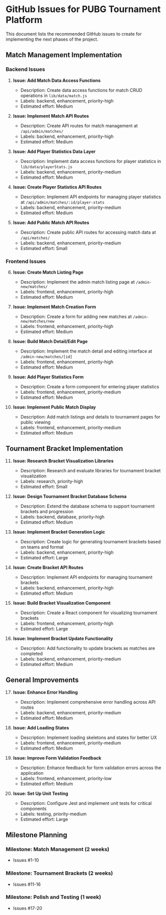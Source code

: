 # GitHub Issues for PUBG Tournament Platform

This document lists the recommended GitHub issues to create for implementing the next phases of the project.

## Match Management Implementation

### Backend Issues

1. **Issue: Add Match Data Access Functions**
   - Description: Create data access functions for match CRUD operations in `lib/data/match.js`
   - Labels: backend, enhancement, priority-high
   - Estimated effort: Medium

2. **Issue: Implement Match API Routes**
   - Description: Create API routes for match management at `/api/admin/matches/`
   - Labels: backend, enhancement, priority-high
   - Estimated effort: Medium

3. **Issue: Add Player Statistics Data Layer**
   - Description: Implement data access functions for player statistics in `lib/data/playerStats.js`
   - Labels: backend, enhancement, priority-medium
   - Estimated effort: Medium

4. **Issue: Create Player Statistics API Routes**
   - Description: Implement API endpoints for managing player statistics at `/api/admin/matches/:id/player-stats`
   - Labels: backend, enhancement, priority-medium
   - Estimated effort: Medium

5. **Issue: Add Public Match API Routes**
   - Description: Create public API routes for accessing match data at `/api/matches/`
   - Labels: backend, enhancement, priority-medium
   - Estimated effort: Small

### Frontend Issues

6. **Issue: Create Match Listing Page**
   - Description: Implement the admin match listing page at `/admin-new/matches/`
   - Labels: frontend, enhancement, priority-high
   - Estimated effort: Medium

7. **Issue: Implement Match Creation Form**
   - Description: Create a form for adding new matches at `/admin-new/matches/new`
   - Labels: frontend, enhancement, priority-high
   - Estimated effort: Medium

8. **Issue: Build Match Detail/Edit Page**
   - Description: Implement the match detail and editing interface at `/admin-new/matches/[id]`
   - Labels: frontend, enhancement, priority-high
   - Estimated effort: Medium

9. **Issue: Add Player Statistics Form**
   - Description: Create a form component for entering player statistics
   - Labels: frontend, enhancement, priority-medium
   - Estimated effort: Medium

10. **Issue: Implement Public Match Display**
    - Description: Add match listings and details to tournament pages for public viewing
    - Labels: frontend, enhancement, priority-medium
    - Estimated effort: Medium

## Tournament Bracket Implementation

11. **Issue: Research Bracket Visualization Libraries**
    - Description: Research and evaluate libraries for tournament bracket visualization
    - Labels: research, priority-high
    - Estimated effort: Small

12. **Issue: Design Tournament Bracket Database Schema**
    - Description: Extend the database schema to support tournament brackets and progression
    - Labels: backend, database, priority-high
    - Estimated effort: Medium

13. **Issue: Implement Bracket Generation Logic**
    - Description: Create logic for generating tournament brackets based on teams and format
    - Labels: backend, enhancement, priority-high
    - Estimated effort: Large

14. **Issue: Create Bracket API Routes**
    - Description: Implement API endpoints for managing tournament brackets
    - Labels: backend, enhancement, priority-high
    - Estimated effort: Medium

15. **Issue: Build Bracket Visualization Component**
    - Description: Create a React component for visualizing tournament brackets
    - Labels: frontend, enhancement, priority-high
    - Estimated effort: Large

16. **Issue: Implement Bracket Update Functionality**
    - Description: Add functionality to update brackets as matches are completed
    - Labels: backend, enhancement, priority-medium
    - Estimated effort: Medium

## General Improvements

17. **Issue: Enhance Error Handling**
    - Description: Implement comprehensive error handling across API routes
    - Labels: backend, enhancement, priority-medium
    - Estimated effort: Medium

18. **Issue: Add Loading States**
    - Description: Implement loading skeletons and states for better UX
    - Labels: frontend, enhancement, priority-medium
    - Estimated effort: Medium

19. **Issue: Improve Form Validation Feedback**
    - Description: Enhance feedback for form validation errors across the application
    - Labels: frontend, enhancement, priority-low
    - Estimated effort: Medium

20. **Issue: Set Up Unit Testing**
    - Description: Configure Jest and implement unit tests for critical components
    - Labels: testing, priority-medium
    - Estimated effort: Large

## Milestone Planning

### Milestone: Match Management (2 weeks)
- Issues #1-10

### Milestone: Tournament Brackets (2 weeks)
- Issues #11-16

### Milestone: Polish and Testing (1 week)
- Issues #17-20
